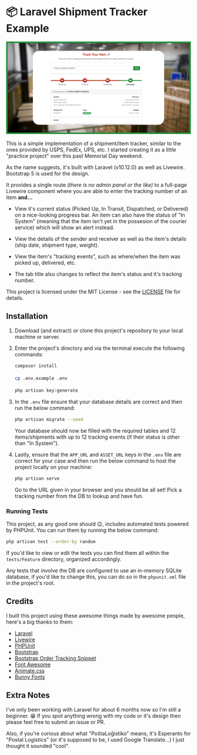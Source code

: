 # 📦 Laravel Shipment Tracker Example

![](https://github.com/jj15asmr/laravel-shipment-tracker-example/blob/1eba88a4a07b5e8d53db06775a2f362697639b80/github-banner.png)

This is a simple implementation of a shipment/item tracker, similar to the ones provided by USPS, FedEx, UPS, etc. I started creating it as a little "practice project" over this past Memorial Day weekend.

As the name suggests, it's built with Laravel (v10.12.0) as well as Livewire. Bootstrap 5 is used for the design.

It provides a single route *(there is no admin panel or the like)* to a full-page Livewire component where you are able to enter the tracking number of an item **and...**

* View it's current status (Picked Up, In Transit, Dispatched, or Delivered) on a nice-looking progress bar. An item can also have the status of "In System" (meaning that the item isn't yet in the possesion of the courier service) which will show an alert instead.

* View the details of the sender and receiver as well as the item's details (ship date, shipment type, weight).

* View the item's "tracking events", such as where/when the item was picked up, delivered, etc.

* The tab title also changes to reflect the item's status and it's tracking number.

This project is licensed under the MIT License - see the [LICENSE](LICENSE.txt) file for details.

## Installation

1. Download (and extract) or clone this project's repository to your local machine or server.

2. Enter the project's directory and via the terminal execute the following commands:
    ```bash
    composer install

    cp .env.example .env

    php artisan key:generate
    ```

3. In the ``.env`` file ensure that your database details are correct and then run the below command:
    ```bash
    php artisan migrate --seed
    ```

    Your database should now be filled with the required tables and 12 items/shipments with up to 12 tracking events (if their status is other than "In System").

4. Lastly, ensure that the ``APP_URL`` and ``ASSET_URL`` keys in the ``.env`` file are correct for your case and then run the below command to host the project locally on your machine:
    ```bash
    php artisan serve
    ```

    Go to the URL given in your browser and you should be all set! Pick a tracking number from the DB to lookup and have fun.

### Running Tests

This project, as any good one should 😉, includes automated tests powered by PHPUnit. You can run them by running the below command:

```bash
php artisan test --order-by random
```

If you'd like to view or edit the tests you can find them all within the ``tests/Feature`` directory, organized accordingly.

Any tests that involve the DB are configured to use an in-memory SQLite database, if you'd like to change this, you can do so in the ``phpunit.xml`` file in the project's root.

## Credits

I built this project using these awesome things made by awesome people, here's a big thanks to them:

* [Laravel](https://github.com/laravel/laravel)
* [Livewire](https://github.com/livewire/livewire)
* [PHPUnit](https://github.com/sebastianbergmann/phpunit)
* [Bootstrap](https://github.com/twbs/bootstrap)
* [Bootstrap Order Tracking Snippet](https://bbbootstrap.com/snippets/order-tracking-template-all-details-34023037)
* [Font Awesome](https://github.com/FortAwesome/Font-Awesome)
* [Animate.css](https://github.com/animate-css/animate.css)
* [Bunny Fonts](https://fonts.bunny.net/)

## Extra Notes

I've only been working with Laravel for about 6 months now so I'm still a beginner. 😁 If you spot anything wrong with my code or it's design then please feel free to submit an issue or PR.

Also, if you're curious about what "PoŝtaLoĝistiko" means, it's Esperanto for "Postal Logistics" (or it's supposed to be, I used Google Translate...) I just thought it sounded "cool".
